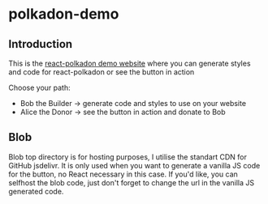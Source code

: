 # polkadon-demo

## Introduction
This is the [react-polkadon demo website](https://VadimSaveljev.github.io/polkadon-demo/) where you can generate styles and code for react-polkadon or see the button in action  

Choose your path:
* Bob the Builder -> generate code and styles to use on your website
* Alice the Donor -> see the button in action and donate to Bob

## Blob
Blob top directory is for hosting purposes, I utilise the standart CDN for GitHub jsdelivr.
It is only used when you want to generate a vanilla JS code for the button, no React necessary in this case.
If you'd like, you can selfhost the blob code, just don't forget to change the url in the vanilla JS generated code.

